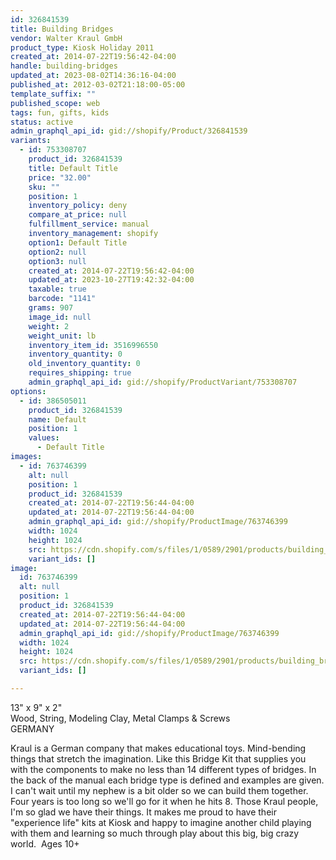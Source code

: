 ```yaml
---
id: 326841539
title: Building Bridges
vendor: Walter Kraul GmbH
product_type: Kiosk Holiday 2011
created_at: 2014-07-22T19:56:42-04:00
handle: building-bridges
updated_at: 2023-08-02T14:36:16-04:00
published_at: 2012-03-02T21:18:00-05:00
template_suffix: ""
published_scope: web
tags: fun, gifts, kids
status: active
admin_graphql_api_id: gid://shopify/Product/326841539
variants:
  - id: 753308707
    product_id: 326841539
    title: Default Title
    price: "32.00"
    sku: ""
    position: 1
    inventory_policy: deny
    compare_at_price: null
    fulfillment_service: manual
    inventory_management: shopify
    option1: Default Title
    option2: null
    option3: null
    created_at: 2014-07-22T19:56:42-04:00
    updated_at: 2023-10-27T19:42:32-04:00
    taxable: true
    barcode: "1141"
    grams: 907
    image_id: null
    weight: 2
    weight_unit: lb
    inventory_item_id: 3516996550
    inventory_quantity: 0
    old_inventory_quantity: 0
    requires_shipping: true
    admin_graphql_api_id: gid://shopify/ProductVariant/753308707
options:
  - id: 386505011
    product_id: 326841539
    name: Default
    position: 1
    values:
      - Default Title
images:
  - id: 763746399
    alt: null
    position: 1
    product_id: 326841539
    created_at: 2014-07-22T19:56:44-04:00
    updated_at: 2014-07-22T19:56:44-04:00
    admin_graphql_api_id: gid://shopify/ProductImage/763746399
    width: 1024
    height: 1024
    src: https://cdn.shopify.com/s/files/1/0589/2901/products/building_bridges.jpeg?v=1406073404
    variant_ids: []
image:
  id: 763746399
  alt: null
  position: 1
  product_id: 326841539
  created_at: 2014-07-22T19:56:44-04:00
  updated_at: 2014-07-22T19:56:44-04:00
  admin_graphql_api_id: gid://shopify/ProductImage/763746399
  width: 1024
  height: 1024
  src: https://cdn.shopify.com/s/files/1/0589/2901/products/building_bridges.jpeg?v=1406073404
  variant_ids: []

---
```


13" x 9" x 2"  
Wood, String, Modeling Clay, Metal Clamps & Screws  
GERMANY

Kraul is a German company that makes educational toys. Mind-bending things that stretch the imagination. Like this Bridge Kit that supplies you with the components to make no less than 14 different types of bridges. In the back of the manual each bridge type is defined and examples are given. I can't wait until my nephew is a bit older so we can build them together. Four years is too long so we'll go for it when he hits 8. Those Kraul people, I'm so glad we have their things. It makes me proud to have their "experience life" kits at Kiosk and happy to imagine another child playing with them and learning so much through play about this big, big crazy world.  Ages 10+